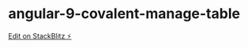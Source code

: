 # angular-9-covalent-manage-table

[Edit on StackBlitz ⚡️](https://stackblitz.com/edit/angular-9-covalent-manage-table)